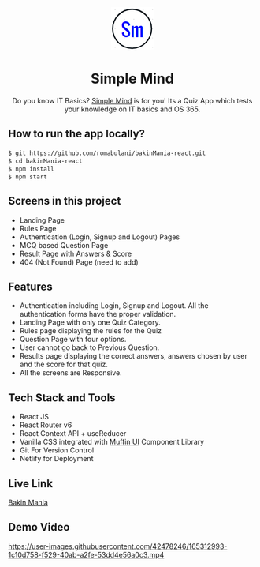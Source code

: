 <div align="center">

![Logo](/src/assets/images/logo1.PNG)

  <h1>Simple Mind</h1>
    <p>Do you know IT Basics? <a href="https://bakin-mania.netlify.app/">Simple Mind</a> is for you! Its a  Quiz App which tests your knowledge on IT basics and OS 365.</p>
 </div>

## How to run the app locally?

```
$ git https://github.com/romabulani/bakinMania-react.git
$ cd bakinMania-react
$ npm install
$ npm start
```

## Screens in this project

- Landing Page
- Rules Page
- Authentication (Login, Signup and Logout) Pages
- MCQ based Question Page
- Result Page with Answers & Score
- 404 (Not Found) Page (need to add)

## Features

- Authentication including Login, Signup and Logout. All the authentication forms have the proper validation.
- Landing Page with only one Quiz Category.
- Rules page displaying the rules for the Quiz
- Question Page with four options.
- User cannot go back to Previous Question.
- Results page displaying the correct answers, answers chosen by user and the score for that quiz.
- All the screens are Responsive.

## Tech Stack and Tools

- React JS
- React Router v6
- React Context API + useReducer
- Vanilla CSS integrated with [Muffin UI](https://muffinui.netlify.app/) Component Library
- Git For Version Control
- Netlify for Deployment

## Live Link

[Bakin Mania](https://bakin-mania.netlify.app/)

## Demo Video

https://user-images.githubusercontent.com/42478246/165312993-1c10d758-f529-40ab-a2fe-53dd4e56a0c3.mp4
